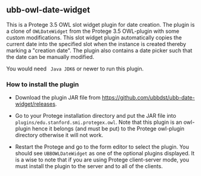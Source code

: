 ## ubb-owl-date-widget

This is a Protege 3.5 OWL slot widget plugin for date creation. The plugin is a clone of <code>OWLDateWidget</code> from the Protege 3.5 OWL-plugin with some custom modifications.
This slot widget plugin automatically copies the current date into the specified slot when the instance is created thereby marking a "creation date". 
The plugin also contains a date picker such that the date can be manually modified.

 You would need <code> Java JDK6</code> or newer to run this plugin.

### How to install the plugin

- Download the plugin JAR file from https://github.com/ubbdst/ubb-date-widget/releases.

- Go to your Protege installation directory and put the JAR file into <code>plugins/edu.stanford.smi.protegex.owl</code>. 
Note that this plugin is an owl-plugin hence it belongs (and must be put) to the Protege owl-plugin directory otherwise it will not work.

- Restart the Protege and go to the form editor to select the plugin. You should see <code>UBBOWLDateWidget</code>
as one of the optional plugins displayed. It is a wise to note that if you are using Protege client-server mode, you must install the plugin to the server and to all of the clients.





